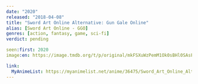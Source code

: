 ```yaml
---
date: "2020"
released: "2018-04-08"
title: "Sword Art Online Alternative: Gun Gale Online"
alias: [Sword Art Online - GGO]
genres: [action, fantasy, game, sci-fi]
verdict: pending

seen:first: 2020
image:en: https://image.tmdb.org/t/p/original/mkFSXuWzPemM1Ok0sBHl0SAsFbX.jpg

link:
  MyAnimeList: https://myanimelist.net/anime/36475/Sword_Art_Online_Alternative__Gun_Gale_Online
---
```

